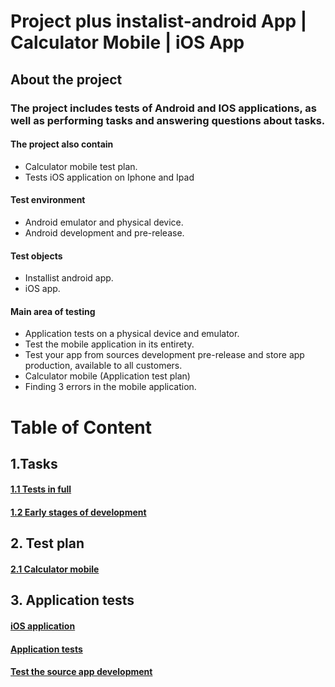 # Project plus instalist-android App  | Calculator Mobile | iOS App

## About the project

### The project includes tests of Android and IOS applications, as well as performing tasks and answering questions about tasks.


#### The project also contain
* Calculator mobile test plan.
* Tests iOS application on Iphone and Ipad

#### Test environment
* Android emulator and physical device.
* Android development and pre-release.

#### Test objects
* Installist android app. 
* iOS app.

#### Main area of testing
* Application tests on a physical device and emulator.
* Test the mobile application in its entirety.
* Test your app from sources development pre-release and store app production, available to all customers.
* Calculator mobile (Application test plan)
* Finding 3 errors in the mobile application.




# Table of Content
## 1.Tasks
#### [1.1 Tests in full](https://github.com/kubade220/Project-Plus/blob/main/Short%20Deadline.md)
#### [1.2 Early stages of development](https://github.com/kubade220/Project-Plus/blob/main/early%20stages%20of%20development.md)
## 2. Test plan
#### [2.1 Calculator mobile](https://github.com/kubade220/Project-Plus/blob/main/TestPlan.md)
## 3. Application tests
#### [iOS application](https://github.com/kubade220/Project-Plus/blob/main/iOS%20application.md)
#### [Application tests](https://github.com/kubade220/Project-Plus/blob/main/emulator%20and%20physical%20device.md)
#### [Test the source app development](https://github.com/kubade220/Project-Plus/blob/main/Test%20the%20pre-release%20and%20the%20production%2C%20available%20to%20all%20customers.md)


